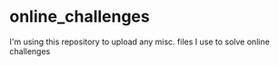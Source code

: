 # online_challenges
I'm using this repository to upload any misc. files I use to solve online challenges
